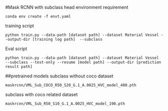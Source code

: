 #Mask RCNN with subclass head
environment requirement 
```
conda env create -f envt.yaml
```

training script 

``` 
python train.py --data-path [dataset path] --dataset Material Vessel --output-dir [training log path]  --subclass
```

Eval script
```
python train.py --data-path [dataset path] --dataset Material Vessel  --subclass --test-only --resume [model path] --output-dir [prediction result path]
```

##pretrained models
subclass without coco dataset

`maskrcnn/VML_Sub_COCO_R50_S20_G.1_A.0025_HVC_model_400.pth`


subclass with coco related dataset

`maskrcnn/VML_Sub_R50_S10_G.1_A.0025_HVC_model_190.pth`
